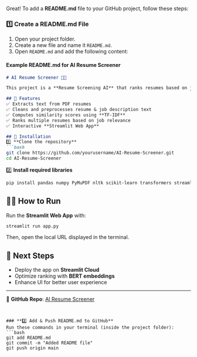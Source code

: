 Great! To add a **README.md** file to your GitHub project, follow these steps:  

### **1️⃣ Create a README.md File**  
1. Open your project folder.  
2. Create a new file and name it `README.md`.  
3. Open `README.md` and add the following content:  

#### **Example README.md for AI Resume Screener**
```md
# AI Resume Screener 📄🤖

This project is a **Resume Screening AI** that ranks resumes based on job descriptions using **TF-IDF** and **Cosine Similarity**.

## 🚀 Features
✅ Extracts text from PDF resumes  
✅ Cleans and preprocesses resume & job description text  
✅ Computes similarity scores using **TF-IDF**  
✅ Ranks multiple resumes based on job relevance  
✅ Interactive **Streamlit Web App**  

## 🔧 Installation
1️⃣ **Clone the repository**  
```bash
git clone https://github.com/yourusername/AI-Resume-Screener.git
cd AI-Resume-Screener
```
2️⃣ **Install required libraries**  
```bash
pip install pandas numpy PyMuPDF nltk scikit-learn transformers streamlit
```

## 🏃‍♂️ How to Run
Run the **Streamlit Web App** with:  
```bash
streamlit run app.py
```
Then, open the local URL displayed in the terminal.

## 📌 Next Steps
- Deploy the app on **Streamlit Cloud**
- Optimize ranking with **BERT embeddings**
- Enhance UI for better user experience

---
🔗 **GitHub Repo**: [AI Resume Screener](https://github.com/AkshayBhujbal1995/AI-Resume-Screener)
```


### **2️⃣ Add & Push README.md to GitHub**
Run these commands in your terminal (inside the project folder):
```bash
git add README.md
git commit -m "Added README file"
git push origin main
```

